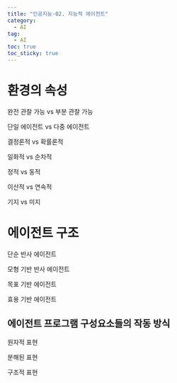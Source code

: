 ```yaml
---
title: "인공지능-02. 지능적 에이전트"
category:
  - AI
tag:
  - AI
toc: true
toc_sticky: true
---
```



# 환경의 속성

완전 관찰 가능 vs 부분 관찰 가능

단일 에이전트 vs 다중 에이전트

결정론적 vs 확률론적

일화적 vs 순차적

정적 vs 동적

이산적 vs 연속적

기지 vs 미지


# 에이전트 구조

단순 반사 에이전트

모형 기반 반사 에이전트

목표 기반 에이전트

효용 기반 에이전트


## 에이전트 프로그램 구성요소들의 작동 방식

원자적 표현

분해된 표현

구조적 표현










